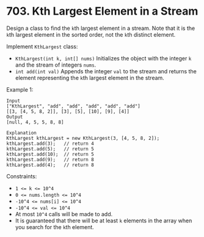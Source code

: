 # 703. Kth Largest Element in a Stream

Design a class to find the `k`th largest element in a stream. Note that it is the `k`th largest element in the sorted order, not the `k`th distinct element.

Implement `KthLargest` class:

- `KthLargest(int k, int[] nums)` Initializes the object with the integer `k` and the stream of integers `nums`.
- `int add(int val)` Appends the integer `val` to the stream and returns the element representing the `k`th largest element in the stream.

Example 1:

    Input
    ["KthLargest", "add", "add", "add", "add", "add"]
    [[3, [4, 5, 8, 2]], [3], [5], [10], [9], [4]]
    Output
    [null, 4, 5, 5, 8, 8]
    
    Explanation
    KthLargest kthLargest = new KthLargest(3, [4, 5, 8, 2]);
    kthLargest.add(3);   // return 4
    kthLargest.add(5);   // return 5
    kthLargest.add(10);  // return 5
    kthLargest.add(9);   // return 8
    kthLargest.add(4);   // return 8

Constraints:

- `1 <= k <= 10^4`
- `0 <= nums.length <= 10^4`
- `-10^4 <= nums[i] <= 10^4`
- `-10^4 <= val <= 10^4`
- At most `10^4` calls will be made to add.
- It is guaranteed that there will be at least `k` elements in the array when you search for the `k`th element.